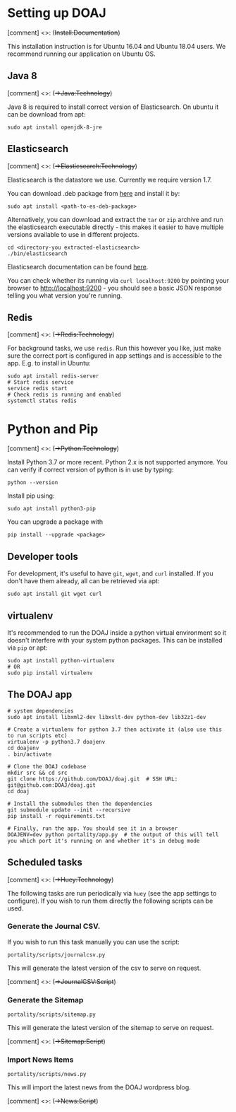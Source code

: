 # Setting up DOAJ

[comment] <>: (~~Install:Documentation~~)

This installation instruction is for Ubuntu 16.04 and Ubuntu 18.04 users. We recommend running our application on Ubuntu OS.

## Java 8

[comment] <>: (~~->Java:Technology~~)

Java 8 is required to install correct version of Elasticsearch. On ubuntu it can be download from apt:

    sudo apt install openjdk-8-jre

## Elasticsearch

[comment] <>: (~~->Elasticsearch:Technology~~)

Elasticsearch is the datastore we use. Currently we require version 1.7.

You can download .deb package from [here](https://www.elastic.co/downloads/past-releases/elasticsearch-1-7-0https://www.elastic.co/downloads/past-releases/elasticsearch-1-7-0) and install it by:

    sudo apt install <path-to-es-deb-package>

Alternatively, you can download and extract the `tar` or `zip` archive and run the elasticsearch executable directly - this makes it easier to have multiple versions available to use in different projects.

    cd <directory-you extracted-elasticsearch>
    ./bin/elasticsearch

Elasticsearch documentation can be found [here](https://www.elastic.co/guide/en/elasticsearch/reference/1.7/setup.html#setup-installation).

You can check whether its running via `curl localhost:9200` by pointing your browser to [http://localhost:9200](http://localhost:9200) - you should see a basic JSON response telling you what version you're running.

## Redis

[comment] <>: (~~->Redis:Technology~~)

For background tasks, we use `redis`. Run this however you like, just make sure the correct port is configured in app settings and is accessible to the app. E.g. to install in Ubuntu:

    sudo apt install redis-server
    # Start redis service
    service redis start
    # Check redis is running and enabled
    systemctl status redis

# Python and Pip

[comment] <>: (~~->Python:Technology~~)

Install Python 3.7 or more recent. Python 2.x is not supported anymore. You can verify if correct version of python is in use by typing:

    python --version

Install pip using:

    sudo apt install python3-pip

You can upgrade a package with

    pip install --upgrade <package>

## Developer tools

For development, it's useful to have `git`, `wget`, and `curl` installed. If you don't have them already, all can be retrieved via apt:

    sudo apt install git wget curl

## virtualenv

It's recommended to run the DOAJ inside a python virtual environment so it doesn't interfere with your system python packages. This can be installed via `pip` or apt:

    sudo apt install python-virtualenv
    # OR
    sudo pip install virtualenv

## The DOAJ app

    # system dependencies
    sudo apt install libxml2-dev libxslt-dev python-dev lib32z1-dev

    # Create a virtualenv for python 3.7 then activate it (also use this to run scripts etc)
    virtualenv -p python3.7 doajenv
    cd doajenv
    . bin/activate

    # Clone the DOAJ codebase
    mkdir src && cd src
    git clone https://github.com/DOAJ/doaj.git  # SSH URL: git@github.com:DOAJ/doaj.git
    cd doaj

    # Install the submodules then the dependencies
    git submodule update --init --recursive
    pip install -r requirements.txt

    # Finally, run the app. You should see it in a browser
    DOAJENV=dev python portality/app.py  # the output of this will tell you which port it's running on and whether it's in debug mode

## Scheduled tasks

[comment] <>: (~~->Huey:Technology~~)

The following tasks are run periodically via `huey` (see the app settings to configure).  If you wish to run them directly
the following scripts can be used.

### Generate the Journal CSV.

If you wish to run this task manually you can use the script:

    portality/scripts/journalcsv.py

This will generate the latest version of the csv to serve on request.

[comment] <>: (~~->JournalCSV:Script~~)

### Generate the Sitemap

    portality/scripts/sitemap.py

This will generate the latest version of the sitemap to serve on request.

[comment] <>: (~~->Sitemap:Script~~)

### Import News Items

    portality/scripts/news.py

This will import the latest news from the DOAJ wordpress blog.

[comment] <>: (~~->News:Script~~)

